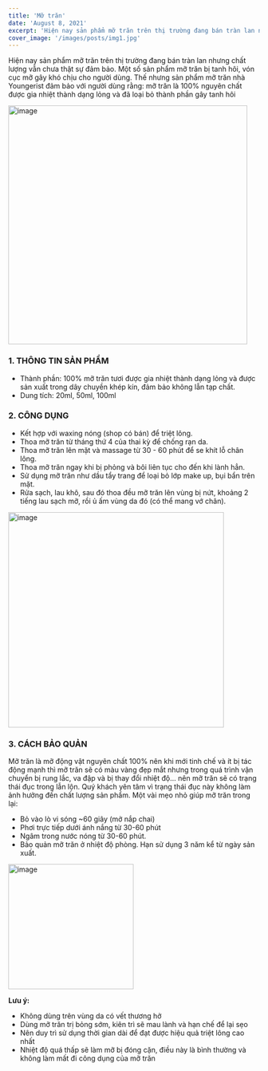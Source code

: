```yaml
---
title: 'Mỡ trăn'
date: 'August 8, 2021'
excerpt: 'Hiện nay sản phẩm mỡ trăn trên thị trường đang bán tràn lan nhưng chất lượng vẫn chưa thật sự đảm bảo.'
cover_image: '/images/posts/img1.jpg'
---
```


Hiện nay sản phẩm mỡ trăn trên thị trường đang bán tràn lan nhưng chất lượng vẫn chưa thật sự đảm bảo. Một số sản phẩm mỡ trăn bị tanh hôi, vón cục mỡ gây khó chịu cho người dùng. Thế nhưng sản phẩm mỡ trăn nhà Youngerist đảm bảo với người dùng rằng: mỡ trăn là 100% nguyên chất được gia nhiệt thành dạng lỏng và đã loại bỏ thành phần gây tanh hôi

<img width="479" alt="image" src="https://user-images.githubusercontent.com/5635533/183244937-f0a88952-eca5-4f6d-ae54-4d8e912b4d13.png">

### 1. THÔNG TIN SẢN PHẨM

- Thành phần: 100% mỡ trăn tươi được gia nhiệt thành dạng lỏng và được sản xuất trong dây chuyền khép kín, đảm bảo không lẫn tạp chất.
- Dung tích: 20ml, 50ml, 100ml

### 2. CÔNG DỤNG

- Kết hợp với waxing nóng (shop có bán) để triệt lông.
- Thoa mỡ trăn từ tháng thứ 4 của thai kỳ để chống rạn da.
- Thoa mỡ trăn lên mặt và massage từ 30 - 60 phút để se khít lỗ chân lông.
- Thoa mỡ trăn ngay khi bị phỏng và bôi liên tục cho đến khi lành hẳn.
- Sử dụng mỡ trăn như dầu tẩy trang để loại bỏ lớp make up, bụi bẩn trên mặt.
- Rửa sạch, lau khô, sau đó thoa đều mỡ trăn lên vùng bị nứt, khoảng 2 tiếng lau sạch mỡ, rồi ủ ấm vùng da đó (có thể mang vớ chân).

<img width="432" alt="image" src="https://user-images.githubusercontent.com/5635533/183244948-37fe0e14-5195-44e5-ab1f-3e1b85d9bdbc.png">

### 3. CÁCH BẢO QUẢN

Mỡ trăn là mỡ động vật nguyên chất 100% nên khi mới tinh chế và ít bị tác động mạnh thì mỡ trăn sẽ có màu vàng đẹp mắt nhưng trong quá trình vận chuyển bị rung lắc, va đập và bị thay đổi nhiệt độ... nên mỡ trăn sẽ có trạng thái đục trong lẫn lộn. Quý khách yên tâm vì trạng thái đục này không làm ảnh hưởng đến chất lượng sản phẩm.
Một vài mẹo nhỏ giúp mỡ trăn trong lại:

- Bỏ vào lò vi sóng ~60 giây (mở nắp chai)
- Phơi trực tiếp dưới ánh nắng từ 30-60 phút
- Ngâm trong nước nóng từ 30-60 phút.
- Bảo quản mỡ trăn ở nhiệt độ phòng. Hạn sử dụng 3 năm kể từ ngày sản xuất.

<img width="251" alt="image" src="https://user-images.githubusercontent.com/5635533/183244952-eeec3a5b-389c-4d0a-a42e-701dc67853ad.png">

**Lưu ý:**

- Không dùng trên vùng da có vết thương hở
- Dùng mỡ trăn trị bỏng sớm, kiên trì sẽ mau lành và hạn chế để lại sẹo
- Nên duy trì sử dụng thời gian dài để đạt được hiệu quả triệt lông cao nhất
- Nhiệt độ quá thấp sẽ làm mỡ bị đóng cặn, điều này là bình thường và không làm mất đi công dụng của mỡ trăn
